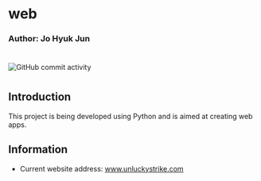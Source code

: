# web
### Author: Jo Hyuk Jun
#
![GitHub commit activity](https://img.shields.io/github/commit-activity//JoHyukJun/web)
#


## Introduction
This project is being developed using Python and is aimed at creating web apps.

## Information
- Current website address: www.unluckystrike.com
